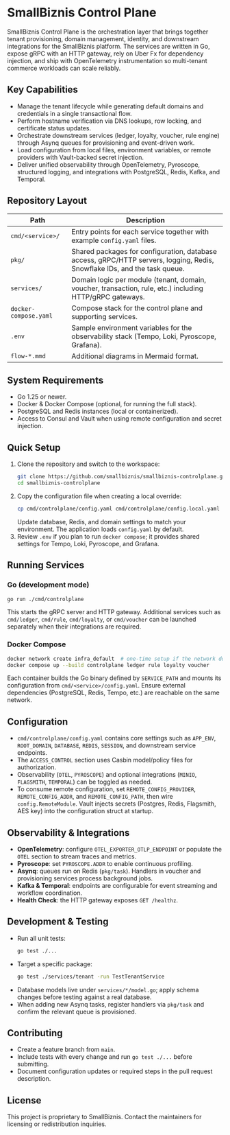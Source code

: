 # SmallBiznis Control Plane

SmallBiznis Control Plane is the orchestration layer that brings together tenant provisioning, domain management, identity, and downstream integrations for the SmallBiznis platform. The services are written in Go, expose gRPC with an HTTP gateway, rely on Uber Fx for dependency injection, and ship with OpenTelemetry instrumentation so multi-tenant commerce workloads can scale reliably.

## Key Capabilities
- Manage the tenant lifecycle while generating default domains and credentials in a single transactional flow.
- Perform hostname verification via DNS lookups, row locking, and certificate status updates.
- Orchestrate downstream services (ledger, loyalty, voucher, rule engine) through Asynq queues for provisioning and event-driven work.
- Load configuration from local files, environment variables, or remote providers with Vault-backed secret injection.
- Deliver unified observability through OpenTelemetry, Pyroscope, structured logging, and integrations with PostgreSQL, Redis, Kafka, and Temporal.

## Repository Layout
| Path | Description |
| --- | --- |
| `cmd/<service>/` | Entry points for each service together with example `config.yaml` files. |
| `pkg/` | Shared packages for configuration, database access, gRPC/HTTP servers, logging, Redis, Snowflake IDs, and the task queue. |
| `services/` | Domain logic per module (tenant, domain, voucher, transaction, rule, etc.) including HTTP/gRPC gateways. |
| `docker-compose.yaml` | Compose stack for the control plane and supporting services. |
| `.env` | Sample environment variables for the observability stack (Tempo, Loki, Pyroscope, Grafana). |
| `flow-*.mmd` | Additional diagrams in Mermaid format. |

## System Requirements
- Go 1.25 or newer.
- Docker & Docker Compose (optional, for running the full stack).
- PostgreSQL and Redis instances (local or containerized).
- Access to Consul and Vault when using remote configuration and secret injection.

## Quick Setup
1. Clone the repository and switch to the workspace:
   ```bash
   git clone https://github.com/smallbiznis/smallbiznis-controlplane.git
   cd smallbiznis-controlplane
   ```
2. Copy the configuration file when creating a local override:
   ```bash
   cp cmd/controlplane/config.yaml cmd/controlplane/config.local.yaml
   ```
   Update database, Redis, and domain settings to match your environment. The application loads `config.yaml` by default.
3. Review `.env` if you plan to run `docker compose`; it provides shared settings for Tempo, Loki, Pyroscope, and Grafana.

## Running Services
### Go (development mode)
```bash
go run ./cmd/controlplane
```
This starts the gRPC server and HTTP gateway. Additional services such as `cmd/ledger`, `cmd/rule`, `cmd/loyalty`, or `cmd/voucher` can be launched separately when their integrations are required.

### Docker Compose
```bash
docker network create infra_default  # one-time setup if the network does not exist
docker compose up --build controlplane ledger rule loyalty voucher
```
Each container builds the Go binary defined by `SERVICE_PATH` and mounts its configuration from `cmd/<service>/config.yaml`. Ensure external dependencies (PostgreSQL, Redis, Tempo, etc.) are reachable on the same network.

## Configuration
- `cmd/controlplane/config.yaml` contains core settings such as `APP_ENV`, `ROOT_DOMAIN`, `DATABASE`, `REDIS`, `SESSION`, and downstream service endpoints.
- The `ACCESS_CONTROL` section uses Casbin model/policy files for authorization.
- Observability (`OTEL`, `PYROSCOPE`) and optional integrations (`MINIO`, `FLAGSMITH`, `TEMPORAL`) can be toggled as needed.
- To consume remote configuration, set `REMOTE_CONFIG_PROVIDER`, `REMOTE_CONFIG_ADDR`, and `REMOTE_CONFIG_PATH`, then wire `config.RemoteModule`. Vault injects secrets (Postgres, Redis, Flagsmith, AES key) into the configuration struct at startup.

## Observability & Integrations
- **OpenTelemetry**: configure `OTEL_EXPORTER_OTLP_ENDPOINT` or populate the `OTEL` section to stream traces and metrics.
- **Pyroscope**: set `PYROSCOPE.ADDR` to enable continuous profiling.
- **Asynq**: queues run on Redis (`pkg/task`). Handlers in voucher and provisioning services process background jobs.
- **Kafka & Temporal**: endpoints are configurable for event streaming and workflow coordination.
- **Health Check**: the HTTP gateway exposes `GET /healthz`.

## Development & Testing
- Run all unit tests:
  ```bash
  go test ./...
  ```
- Target a specific package:
  ```bash
  go test ./services/tenant -run TestTenantService
  ```
- Database models live under `services/*/model.go`; apply schema changes before testing against a real database.
- When adding new Asynq tasks, register handlers via `pkg/task` and confirm the relevant queue is provisioned.

## Contributing
- Create a feature branch from `main`.
- Include tests with every change and run `go test ./...` before submitting.
- Document configuration updates or required steps in the pull request description.

## License
This project is proprietary to SmallBiznis. Contact the maintainers for licensing or redistribution inquiries.

